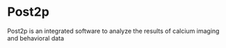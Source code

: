 # Post2p
Post2p is an integrated software to analyze the results of calcium imaging and behavioral data
